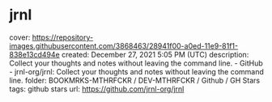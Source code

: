# jrnl

cover: https://repository-images.githubusercontent.com/3868463/28941f00-a0ed-11e9-81f1-838e13cd494e
created: December 27, 2021 5:05 PM (UTC)
description: Collect your thoughts and notes without leaving the command line. - GitHub - jrnl-org/jrnl: Collect your thoughts and notes without leaving the command line.
folder: BOOKMRKS-MTHRFCKR / DEV-MTHRFCKR / Github / GH Stars
tags: github stars
url: https://github.com/jrnl-org/jrnl